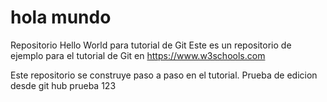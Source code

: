 # hola mundo
Repositorio Hello World para tutorial de Git
Este es un repositorio de ejemplo para el tutorial de Git en https://www.w3schools.com

Este repositorio se construye paso a paso en el tutorial.
Prueba de edicion desde git hub
prueba 123
